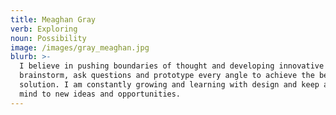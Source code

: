 ```yaml
---
title: Meaghan Gray
verb: Exploring
noun: Possibility
image: /images/gray_meaghan.jpg
blurb: >-
  I believe in pushing boundaries of thought and developing innovative ideas. I
  brainstorm, ask questions and prototype every angle to achieve the best
  solution. I am constantly growing and learning with design and keep an open
  mind to new ideas and opportunities.
---
```


